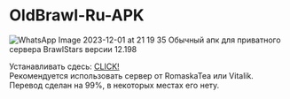 # OldBrawl-Ru-APK
![WhatsApp Image 2023-12-01 at 21 19 35](https://github.com/ZooXDev/OldBrawl-Ru-APK/assets/152500399/f3ed715f-04c2-4bb7-b0dc-1f8201754a88)
Обычный апк для приватного сервера BrawlStars версии 12.198

Устанавливать сдесь:  [CLICK!](https://drive.google.com/file/d/1fd-ghYLUKPs1wyaeadiPwZFZ7CDu5M05/view?usp=drivesdk)     
Рекомендуется использовать сервер от RomaskaTea или Vitalik.
Перевод сделан на 99%, в некоторых местах его нету.
